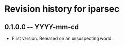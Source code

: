 # Revision history for iparsec

## 0.1.0.0 -- YYYY-mm-dd

* First version. Released on an unsuspecting world.
